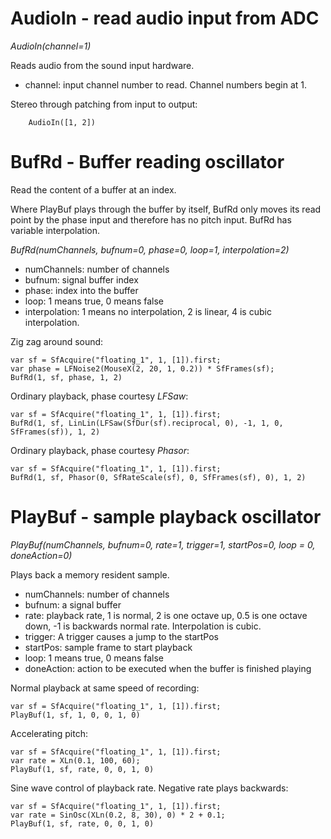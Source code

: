 # AudioIn -  read audio input from ADC

_AudioIn(channel=1)_

Reads audio from the sound input hardware.

- channel: input channel number to read. Channel numbers begin at 1.

Stereo through patching from input to output:

		AudioIn([1, 2])

# BufRd - Buffer reading oscillator

Read the content of a buffer at an index.

Where PlayBuf plays through the buffer by itself, BufRd only moves its read point by the phase input and therefore has no pitch input. BufRd has variable interpolation.

_BufRd(numChannels, bufnum=0, phase=0, loop=1, interpolation=2)_

- numChannels: number of channels
- bufnum: signal buffer index
- phase: index into the buffer
- loop: 1 means true, 0 means false
- interpolation: 1 means no interpolation, 2 is linear, 4 is cubic interpolation.

Zig zag around sound:

	var sf = SfAcquire("floating_1", 1, [1]).first;
	var phase = LFNoise2(MouseX(2, 20, 1, 0.2)) * SfFrames(sf);
	BufRd(1, sf, phase, 1, 2)

Ordinary playback, phase courtesy _LFSaw_:

	var sf = SfAcquire("floating_1", 1, [1]).first;
	BufRd(1, sf, LinLin(LFSaw(SfDur(sf).reciprocal, 0), -1, 1, 0, SfFrames(sf)), 1, 2)

Ordinary playback, phase courtesy _Phasor_:

	var sf = SfAcquire("floating_1", 1, [1]).first;
	BufRd(1, sf, Phasor(0, SfRateScale(sf), 0, SfFrames(sf), 0), 1, 2)

# PlayBuf - sample playback oscillator

_PlayBuf(numChannels, bufnum=0, rate=1, trigger=1, startPos=0, loop = 0, doneAction=0)_

Plays back a memory resident sample.

- numChannels: number of channels
- bufnum: a signal buffer
- rate: playback rate, 1 is normal, 2 is one octave up, 0.5 is one octave down, -1 is backwards normal rate. Interpolation is cubic.
- trigger: A trigger causes a jump to the startPos
- startPos: sample frame to start playback
- loop: 1 means true, 0 means false
- doneAction: action to be executed when the buffer is finished playing

Normal playback at same speed of recording:

	var sf = SfAcquire("floating_1", 1, [1]).first;
	PlayBuf(1, sf, 1, 0, 0, 1, 0)

Accelerating pitch:

	var sf = SfAcquire("floating_1", 1, [1]).first;
	var rate = XLn(0.1, 100, 60);
	PlayBuf(1, sf, rate, 0, 0, 1, 0)

Sine wave control of playback rate.  Negative rate plays backwards:

	var sf = SfAcquire("floating_1", 1, [1]).first;
	var rate = SinOsc(XLn(0.2, 8, 30), 0) * 2 + 0.1;
	PlayBuf(1, sf, rate, 0, 0, 1, 0)
